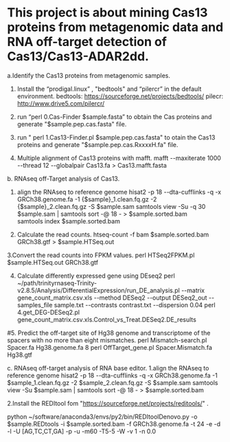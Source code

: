 # This project is about mining Cas13 proteins from metagenomic data and RNA off-target detection of Cas13/Cas13-ADAR2dd.
a.Identify the Cas13 proteins from metagenomic samples.

1. Install the “prodigal.linux” , "bedtools" and “pilercr” in the default environment.
   bedtools:  https://sourceforge.net/projects/bedtools/
   pilecr:  http://www.drive5.com/pilercr/

2. run “perl  0.Cas-Finder  $sample.fasta” to obtain the Cas proteins and generate "$sample.pep.cas.fasta" file.

3. run " perl  1.Cas13-Finder.pl   $sample.pep.cas.fasta" to otain the Cas13 proteins and generate "$sample.pep.cas.RxxxxH.fa" file.

4. Multiple alignment of Cas13 proteins with mafft.
mafft  --maxiterate 1000  --thread 12   --globalpair  Cas13.fa > Cas13.mafft.fasta


b. RNAseq off-Target analysis of Cas13.

1. align the RNAseq to reference genome
hisat2 -p 18 --dta-cufflinks  -q -x     GRCh38.genome.fa  -1   {$sample}_1.clean.fq.gz  -2   {$sample}_2.clean.fq.gz  -S  $sample.sam 
samtools view -Su -q 30  $sample.sam | samtools sort  -@ 18 - > $sample.sorted.bam  
samtools   index  $sample.sorted.bam

2. Calculate the read counts.
htseq-count -f bam  $sample.sorted.bam  GRCh38.gtf  >  $sample.HTSeq.out

3.Convert the read counts into FPKM values.
perl  HTSeq2FPKM.pl   $sample.HTSeq.out    GRCh38.gtf

4. Calculate differently expressed gene using DEseq2
perl    ~/path/trinityrnaseq-Trinity-v2.8.5/Analysis/DifferentialExpression/run_DE_analysis.pl  --matrix gene_count_matrix.csv.xls  --method DESeq2  --output  DESeq2_out  --samples_file  sample.txt  --contrasts  contrast.txt   --dispersion 0.04
perl  4.get_DEG-DESeq2.pl  gene_count_matrix.csv.xls.Control_vs_Treat.DESeq2.DE_results

#5. Predict the off-target site of Hg38 genome and transcriptome of the spacers with no more than eight mismatches.
perl  Mismatch-search.pl  Spacer.fa    Hg38.genome.fa    8
perl  OffTarget_gene.pl   Spacer.Mismatch.fa   Hg38.gtf


c. RNAseq off-target analysis of RNA base editor. 
1.align the RNAseq to reference genome
hisat2 -p 18 --dta-cufflinks  -q -x   GRCh38.genome.fa  -1   $sample\_1.clean.fq.gz  -2   $sample\_2.clean.fq.gz  -S  $sample.sam
samtools view -Su  $sample.sam | samtools sort  -@ 18 - > $sample.sorted.bam

2.Install the REDItool fom "https://sourceforge.net/projects/reditools/" .

python ~/software/anaconda3/envs/py2/bin/REDItoolDenovo.py  -o  $sample.REDtools -i $sample.sorted.bam  -f  GRCh38.genome.fa  -t 24 -e -d -l -U [AG,TC,CT,GA] -p -u -m60 -T5-5 -W -v 1 -n  0.0

